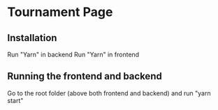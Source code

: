 # Tournament Page

## Installation

Run "Yarn" in backend
Run "Yarn" in frontend

## Running the frontend and backend

Go to the root folder (above both frontend and backend) and run "yarn start"
